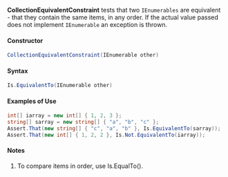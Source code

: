 **CollectionEquivalentConstraint** tests that two `IEnumerables` are equivalent - that they contain
the same items, in any order. If the actual value passed does not implement `IEnumerable` an exception is thrown.

#### Constructor

```csharp
CollectionEquivalentConstraint(IEnumerable other)
```

#### Syntax

```csharp
Is.EquivalentTo(IEnumerable other)
```

#### Examples of Use

```csharp
int[] iarray = new int[] { 1, 2, 3 };
string[] sarray = new string[] { "a", "b", "c" };
Assert.That(new string[] { "c", "a", "b" }, Is.EquivalentTo(sarray));
Assert.That(new int[] { 1, 2, 2 }, Is.Not.EquivalentTo(iarray));
```

#### Notes

1. To compare items in order, use Is.EqualTo().


